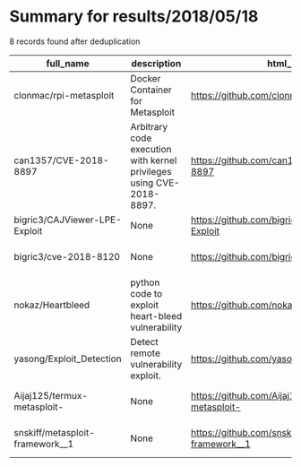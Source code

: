 
# Summary for results/2018/05/18
    
8 records found after deduplication

| full_name | description | html_url | matched_list | matched_count | pushed_at | size | stargazers_count | language | forks_count | vul_ids |
|---------------------------------|----------------------------------------------------------------------|----------------------------------------------------|----------------------------------|-----------------|---------------------------|--------|--------------------|------------|---------------|-------------------|
| clonmac/rpi-metasploit | Docker Container for Metasploit | https://github.com/clonmac/rpi-metasploit | ['metasploit module OR payload'] | 1 | 2018-05-18 15:24:07+00:00 | 4 | 0 | | 0 | [] |
| can1357/CVE-2018-8897 | Arbitrary code execution with kernel privileges using CVE-2018-8897. | https://github.com/can1357/CVE-2018-8897 | ['cve-2'] | 1 | 2018-05-18 12:26:53+00:00 | 78 | 394 | C++ | 111 | ['CVE-2018-8897'] |
| bigric3/CAJViewer-LPE-Exploit | None | https://github.com/bigric3/CAJViewer-LPE-Exploit | ['exploit'] | 1 | 2018-05-18 02:23:06+00:00 | 2975 | 17 | C++ | 5 | [] |
| bigric3/cve-2018-8120 | None | https://github.com/bigric3/cve-2018-8120 | ['cve-2'] | 1 | 2018-05-18 07:49:45+00:00 | 5956 | 164 | C++ | 71 | ['CVE-2018-8120'] |
| nokaz/Heartbleed | python code to exploit heart-bleed vulnerability | https://github.com/nokaz/Heartbleed | ['exploit'] | 1 | 2018-05-18 00:37:17+00:00 | 2 | 1 | Python | 1 | [] |
| yasong/Exploit_Detection | Detect remote vulnerability exploit. | https://github.com/yasong/Exploit_Detection | ['exploit'] | 1 | 2018-05-18 03:27:35+00:00 | 2990 | 0 | | 1 | [] |
| Aijaj125/termux-metasploit- | None | https://github.com/Aijaj125/termux-metasploit- | ['metasploit module OR payload'] | 1 | 2018-05-18 05:02:49+00:00 | 0 | 0 | | 0 | [] |
| snskiff/metasploit-framework__1 | None | https://github.com/snskiff/metasploit-framework__1 | ['metasploit module OR payload'] | 1 | 2018-05-18 12:06:01+00:00 | 253301 | 0 | Ruby | 0 | [] |
